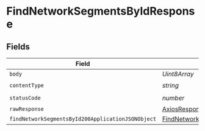 # FindNetworkSegmentsByIdResponse


## Fields

| Field                                                                                                             | Type                                                                                                              | Required                                                                                                          | Description                                                                                                       |
| ----------------------------------------------------------------------------------------------------------------- | ----------------------------------------------------------------------------------------------------------------- | ----------------------------------------------------------------------------------------------------------------- | ----------------------------------------------------------------------------------------------------------------- |
| `body`                                                                                                            | *Uint8Array*                                                                                                      | :heavy_minus_sign:                                                                                                | N/A                                                                                                               |
| `contentType`                                                                                                     | *string*                                                                                                          | :heavy_check_mark:                                                                                                | N/A                                                                                                               |
| `statusCode`                                                                                                      | *number*                                                                                                          | :heavy_check_mark:                                                                                                | N/A                                                                                                               |
| `rawResponse`                                                                                                     | [AxiosResponse>](https://axios-http.com/docs/res_schema)                                                          | :heavy_minus_sign:                                                                                                | N/A                                                                                                               |
| `findNetworkSegmentsById200ApplicationJSONObject`                                                                 | [FindNetworkSegmentsById200ApplicationJSON](../../models/operations/findnetworksegmentsbyid200applicationjson.md) | :heavy_minus_sign:                                                                                                | OK                                                                                                                |